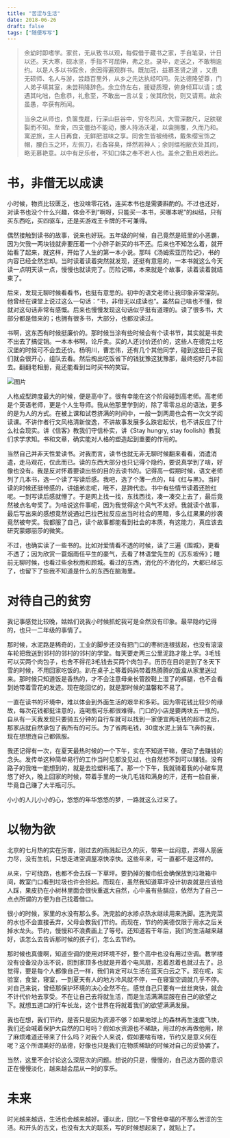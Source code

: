 ```yaml
---
title: "苦涩与生活"
date: 2018-06-26
draft: false
tags: ["随便写写"]
---
```


> 余幼时即嗜学。家贫，无从致书以观，每假借于藏书之家，手自笔录，计日以还。天大寒，砚冰坚，手指不可屈伸，弗之怠。录毕，走送之，不敢稍逾约。以是人多以书假余，余因得遍观群书。既加冠，益慕圣贤之道 ，又患无硕师、名人与游，尝趋百里外，从乡之先达执经叩问。先达德隆望尊，门人弟子填其室，未尝稍降辞色。余立侍左右，援疑质理，俯身倾耳以请；或遇其叱咄，色愈恭，礼愈至，不敢出一言以复；俟其欣悦，则又请焉。故余虽愚，卒获有所闻。
>
> 当余之从师也，负箧曳屣，行深山巨谷中，穷冬烈风，大雪深数尺，足肤皲裂而不知。至舍，四支僵劲不能动，媵人持汤沃灌，以衾拥覆，久而乃和。寓逆旅，主人日再食，无鲜肥滋味之享。同舍生皆被绮绣，戴朱缨宝饰之帽，腰白玉之环，左佩刀，右备容臭，烨然若神人；余则缊袍敝衣处其间，略无慕艳意。以中有足乐者，不知口体之奉不若人也。盖余之勤且艰若此。

# 书，非借无以成读

小时候，物资比较匮乏，也没啥零花钱，连买本书也是需要斟酌的。不过也还好，对读书也没个什么兴趣，体会不到“啊呀，只能买一本书，买哪本呢”的纠结，只有买东西吃，买四驱车，还是买游戏王卡牌的不可兼得。

偶然接触到读书的故事，说来也好玩。五年级的时候，自己竟然是班里的小恶霸，因为欠我一两块钱就非要压着一个小胖子新买的书不还。后来也不知怎么着，就开始看了起来，就这样，开始了人生的第一本小说。那叫《汤姆索亚历险记》，书的内容已经全然忘却。当时读着读着突然就发现，还挺有意思的，一本书就这么今天读一点明天读一点，慢慢也就读完了。历险记嘛，本来就是个故事，读着读着就结束了。

后来，发现无聊时候看看书，也挺有意思的。初中的语文老师让我印象非常深刻。他曾经在课堂上说过这么一句话：“书，非借无以成读也”。虽然自己啥也不懂，但就对这句话非常有感慨。后来也慢慢发现这句话似乎挺有道理的。读了很多书，大部分都是借来的；也拥有很多书，大部分，也都没读过。

书啊，这东西有时候挺廉价的。那时候当涂有些时候会有个读书节，其实就是书卖不出去了搞促销。一本本书啊，论斤卖。买的人还讨价还价的，这些人在德克士吃汉堡的时候可不会去还价。杨明川，曹志伟，还有几个其他同学，碰到这些日子我们就会很开心，组队去看。然后掏出吃饭省下的钱犹豫这犹豫那，最终抱好几本回去。翻翻老相册，竟还能看到当时买书的笑容。

![图片](https://forest-pic.oss-cn-beijing.aliyuncs.com/202404101835471.webp)

人格成型跨度最大的时候，便是高中了。很有幸能在这个阶段碰到高老师。高老师是个英语老师，更是个人生导师。我从他那里学到的，除了零零总总的语法，更多的是为人的方式。在被上课和试卷挤满的时间中，一般一到两周也会有一次文学阅读课。不讲作者行文风格清新俊逸，不讲故事发展多么跌宕起伏，也不讲反应了什么社会现实。讲《信客》教我们守信朴实，讲《Stay hungry, stay foolish》教我们求学求知。书和文章，确实能对人格的塑造起到重要的作用的。

当然自己并非天性爱读书。对我而言，读书也就无非无聊时候翻来看看，消遣消遣，走马观花，仅此而已。读的东西大部分也只记得个隐约，要说真学到了啥，好像也没有。我是反对怀着要读出些的目的去读书的。记得高一假期时候，语文老师列了几本书，选一个读了写读后感。我吧，选了个薄一点的，叫《红与黑》。当时读的时候还挺带感的，讲姐弟恋呢，哦不，是跨代恋。书中有些情节读着还脸红呢。一到写读后感就懵了。于是网上找一找，东找西找，凑一凑交上去了，最后竟然被点名夸奖了。为啥说这件事呢，因为我觉得这个风气不太好。我就读个故事，最后写出来的感想竟然说通过巴拉巴拉反应出当时社会的黑暗，多么红果果的抄袭竟然被夸奖。我都服了自己，读个故事都能看到社会的本质，有这能力，真应该去研究蒙娜丽莎的微笑。

不过，也确实读了一些书的。比如对爱情看不透的时候，读了三遍《围城》，更看不透了；因为欣赏一蓑烟雨任平生的豪气，去看了林语堂先生的《苏东坡传》；睡前无聊时候，也看过些余秋雨和顾城。看过的东西，消化的不消化的，大都已经忘了，也留下了些我不知道是什么的东西在脑海里。

# 对待自己的贫穷

我记事感觉比较晚，姑姑们说我小时候抓蛇我可是全然没有印象。最早隐约记得的，也只一二年级的事情了。

那时候，水泥路是稀奇的，工业的脚步还没有把门口的枣树连根拔起，也没有滚滚车轮把我送到邻村的邻村的邻村的学堂。每天要走两三公里泥路才能上学。3毛钱可以买两个肉包子，也舍不得花3毛钱去买两个肉包子。历历在目的是到了冬天下雪的时候，不用回家吃饭的。趴在桌子上等着妈妈带着热腾腾的饭盒从家里送过来。那时候只知道饭是香热的，才不会注意母亲长管胶鞋上湿了的裤腿，也不会看到她带着雪花的发迹。现在能回忆的，就是那时候的温馨和不易了。

一直在读书的环境中，难以体会到外面生活的艰辛和多彩。因为零花钱比较少的缘故，每次花钱都挺注意的，连喝瓶可乐都很难得。门口的小店是要两块五一瓶的。自从有一天我发现只要骑五分钟的自行车就可以找到一家便宜两毛钱的超市之后，那家店就自然承包了我所有的可乐。为了省两毛钱，30度水泥上骑车飞奔的我，现在想想连自己都佩服。

我还记得有一次，在夏天最热时候的一个下午，实在不知道干嘛，便动了去赚钱的念头。发传单这种简单易行的工作当时见都没见过，也自然想不到可以赚钱。没有路子的我唯一能想到的，就是去捡塑料瓶了。那一个下午，我就骑着我的小破车晃悠了好久，晚上回家的时候，带着手里的一块几毛钱和满身的汗，还有一脸自豪，毕竟自己赚了大半瓶可乐。

小小的人儿小小的心，悠悠的年华悠悠的梦，一路就这么过来了。

# 以物为欲

北京的七月热的实在厉害，刚过去的雨溅起已久的灰，带来一丝闷意，弄得人筋疲力尽，没有生机，只想走进空调屋凉快凉快。这些年来，可一直都不是这样的。

从来，宁可绕路，也都不会去踩一下草坪。要扔掉的餐巾纸会确保放到垃圾箱中间，教室门口看到垃圾也许会拾起。而现在，虽然我知道草坪设计初衷就是应该给人踩，果皮扔在小树林里面会很快重返大自然，心中虽有些膈应，依然为了自己一点点所谓的方便为自己找着借口。

很小的时候，家里的水没有那么多。洗完脸的水掺点热水继续用来洗脚。连洗完菜的水也不会直接丢弃，父母会教我们节约。而现在，节约的美德仅限于用水之后关掉水龙头。节约，慢慢和不浪费画上了等号。还知道若干年后，我们的生活越来越好，该怎么去告诉那时候的孩子们，怎么去节约。

那时候也真傻啊，知道空调的使用对环境不好，整个高中也没有用过空调。教学楼没有设备没办法不说，回到家顶多也就是开着个电风扇，忍着忍着也就过去了。总觉得，要是每个人都像自己一样，我们肯定可以生活在蓝天白云之下。现在呢，实验室，食堂，寝室，一到夏天有人的地方冷风就不停，一在寝室空调就几乎不停。对自己来说，曾经那保护环境的决心全然不在。感觉自己只要有一丝丝爽快，就会不计代价地去享受。不在让自己去将就生活，而是生活满满屈服在自己的欲望之下。就想五道口的行车长龙，这个世界在将就着我们的欲望满满发展。

我也在想，我们节约，是否只是因为资源不够？如果地球上的森林再生速度飞快，我们还会喊着保护大自然的口号吗？假如水资源也不稀缺，用过的水再做他用，除了麻烦难道还带来了什么吗？对我个人来说，假如要啥有啥，节约又是意义何在呢？这个所谓美好的品德，好像也只是我们在物质稀缺的时候对自己的妥协罢了。

当然，这里不会讨论这么深层次的问题。想说的只是，慢慢的，自己这方面的意识正在慢慢淡化，越来越会屈从一时的享乐。

# 未来

时光越来越远，生活也会越来越好。谨以此，回忆一下曾经幸福的不那么苦涩的生活。和开头的古文，也没有太大的联系，写的时候想起来了，就贴上了。